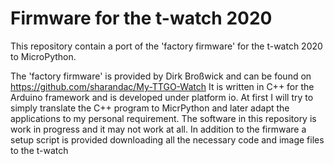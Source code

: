 # Firmware for the t-watch 2020
This repository contain a port of the 'factory firmware' for the t-watch 2020 to MicroPython. 

The 'factory firmware' is provided by Dirk Broßwick and can be found on https://github.com/sharandac/My-TTGO-Watch
It is written in C++ for the Arduino framework and is developed under platform io. At first I will try to simply translate the C++ program to MicrPython and later adapt the applications to my personal requirement.
The software in this repository is work in progress and it may not work at all.
In addition to the firmware a setup script is provided downloading all the necessary code and image files to the t-watch
